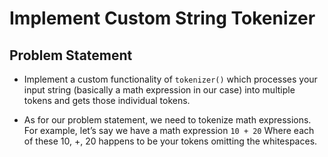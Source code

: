 # Implement Custom String Tokenizer

## Problem Statement

- Implement a custom functionality of `tokenizer()` which
processes your input string (basically a math expression in
our case) into multiple tokens and gets those individual
tokens.

- As for our problem statement, we need to tokenize math
expressions.
For example, let’s say we have a math expression `10 + 20`
Where each of these 10, +, 20 happens to be your tokens
omitting the whitespaces.

